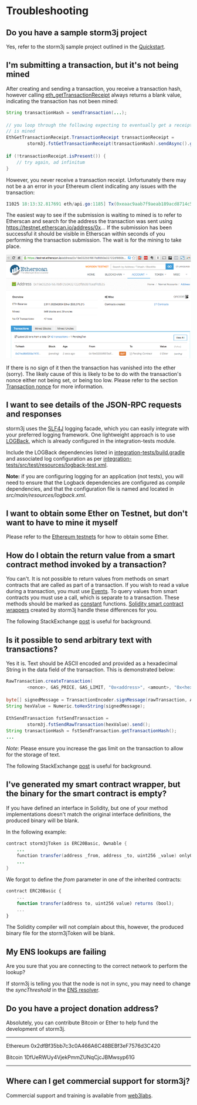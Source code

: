 Troubleshooting
===============

Do you have a sample storm3j project
----------------------------------

Yes, refer to the storm3j sample project outlined in the [Quickstart](quickstart.md).

I'm submitting a transaction, but it's not being mined
--------------------------------------------------------

After creating and sending a transaction, you receive a transaction hash, however calling [eth_getTransactionReceipt](https://github.com/ethereum/wiki/wiki/JSON-RPC#eth_gettransactionreceipt) always returns a blank value, indicating the transaction has not been
mined:

```java
String transactionHash = sendTransaction(...);

// you loop through the following expecting to eventually get a receipt once the transaction
// is mined
EthGetTransactionReceipt.TransactionReceipt transactionReceipt =
        storm3j.fstGetTransactionReceipt(transactionHash).sendAsync().get();

if (!transactionReceipt.isPresent()) {
    // try again, ad infinitum
}
```

However, you never receive a transaction receipt. Unfortunately there may not be a an error in your Ethereum client indicating any issues with the transaction:

```java
I1025 18:13:32.817691 eth/api.go:1185] Tx(0xeaac9aab7f9aeab189acd8714c5a60c7424f86820884b815c4448cfcd4d9fc79) to: 0x9c98e381edc5fe1ac514935f3cc3edaa764cf004
```

The easiest way to see if the submission is waiting to mined is to refer to Etherscan and search for the address the transaction was sent using <https://testnet.etherscan.io/address/0x>\... If the submission has been successful it should be visible in Etherscan within seconds of you performing the transaction submission. The wait is for the mining to take place.

![image](img/pending_transaction.png)



If there is no sign of it then the transaction has vanished into the ether (sorry). The likely cause of this is likely to be to do with the transaction's nonce either not being set, or being too low. Please refer to the section [Transaction nonce](transactions.md#the-transaction-nonce) for more information.

I want to see details of the JSON-RPC requests and responses
------------------------------------------------------------

storm3j uses the [SLF4J](https://www.slf4j.org/) logging facade, which you can easily integrate with your preferred logging framework. One lightweight approach is to use [LOGBack](https://logback.qos.ch/), which is already configured in the integration-tests module.

Include the LOGBack dependencies listed in [integration-tests/build.gradle](https://github.com/storm3j/storm3j/blob/master/integration-tests/build.gradle#L7) and associated log configuration as per [integration-tests/src/test/resources/logback-test.xml](https://github.com/storm3j/storm3j/blob/master/integration-tests/src/test/resources/logback-test.xml).

**Note:** if you are configuring logging for an application (not tests), you will need to ensure that the Logback dependencies are configured as *compile* dependencies, and that the configuration file is named and
located in *src/main/resources/logback.xml*.

I want to obtain some Ether on Testnet, but don't want to have to mine it myself
---------------------------------------------------------------------------------

Please refer to the [Ethereum testnets](transactions.md#ethereum-testnets) for how to obtain some Ether.

How do I obtain the return value from a smart contract method invoked by a transaction?
---------------------------------------------------------------------------------------

You can't. It is not possible to return values from methods on smart contracts that are called as part of a transaction. If you wish to read a value during a transaction, you must use [Events](http://solidity.readthedocs.io/en/develop/contracts.html#events). To query values from smart contracts you must use a call, which is separate to a transaction. These methods should be marked as [constant](http://solidity.readthedocs.io/en/develop/contracts.html?highlight=constant#constant-functions) functions. [Solidity smart contract wrappers](smart_contracts.md#solidity-smart-contract-wrappers) created by storm3j handle these differences for you.

The following StackExchange [post](http://ethereum.stackexchange.com/questions/765/what-is-the-difference-between-a-transaction-and-a-call) is useful for background.

Is it possible to send arbitrary text with transactions?
--------------------------------------------------------

Yes it is. Text should be ASCII encoded and provided as a hexadecimal String in the data field of the transaction. This is demonstrated below:

```java
RawTransaction.createTransaction(
        <nonce>, GAS_PRICE, GAS_LIMIT, "0x<address>", <amount>, "0x<hex encoded text>");

byte[] signedMessage = TransactionEncoder.signMessage(rawTransaction, ALICE);
String hexValue = Numeric.toHexString(signedMessage);

EthSendTransaction fstSendTransaction =
        storm3j.fstSendRawTransaction(hexValue).send();
String transactionHash = fstSendTransaction.getTransactionHash();
...
```

*Note*: Please ensure you increase the gas limit on the transaction to allow for the storage of text.

The following StackExchange [post](http://ethereum.stackexchange.com/questions/2466/how-do-i-send-an-arbitary-message-to-an-ethereum-address) is useful for background.

I've generated my smart contract wrapper, but the binary for the smart contract is empty?
------------------------------------------------------------------------------------------

If you have defined an interface in Solidity, but one of your method implementations doesn't match the original interface definitions, the produced binary will be blank.

In the following example:

```java
contract storm3jToken is ERC20Basic, Ownable {
    ...
    function transfer(address _from, address _to, uint256 _value) onlyOwner returns (bool) {
    ...
}
```

We forgot to define the *from* parameter in one of the inherited contracts:

```javascript
contract ERC20Basic {
    ...
    function transfer(address to, uint256 value) returns (bool);
    ...
}
```

The Solidity compiler will not complain about this, however, the produced binary file for the storm3jToken will be blank.

My ENS lookups are failing
--------------------------

Are you sure that you are connecting to the correct network to perform the lookup?

If storm3j is telling you that the node is not in sync, you may need to change the *syncThreshold* in the
[ENS resolver](ethereum_name_service.md#storm3j-implementation).

Do you have a project donation address?
---------------------------------------

Absolutely, you can contribute Bitcoin or Ether to help fund the development of storm3j.

---------- --------------------------------------------
  Ethereum   0x2dfBf35bb7c3c0A466A6C48BEBf3eF7576d3C420

  Bitcoin    	1DfUeRWUy4VjekPmmZUNqCjcJBMwsyp61G
---------- --------------------------------------------

Where can I get commercial support for storm3j?
---------------------------------------------

Commercial support and training is available from [web3labs](https://www.web3labs.com/).
